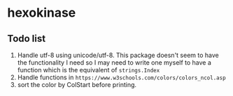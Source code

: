 # hexokinase

## Todo list

1. Handle utf-8 using unicode/utf-8. This package doesn't seem to have the functionality I need so I may need to write one myself to have a function which is the equivalent of `strings.Index`
2. Handle functions in `https://www.w3schools.com/colors/colors_ncol.asp`
3. sort the color by ColStart before printing.
